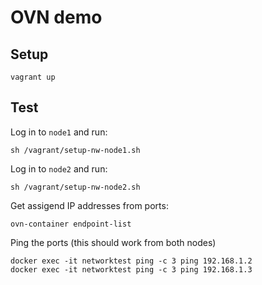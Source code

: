 # OVN demo

## Setup

    vagrant up

## Test

Log in to `node1` and run:

    sh /vagrant/setup-nw-node1.sh

Log in to `node2` and run:

    sh /vagrant/setup-nw-node2.sh

Get assigend IP addresses from ports:

    ovn-container endpoint-list

Ping the ports (this should work from both nodes)

    docker exec -it networktest ping -c 3 ping 192.168.1.2
    docker exec -it networktest ping -c 3 ping 192.168.1.3

